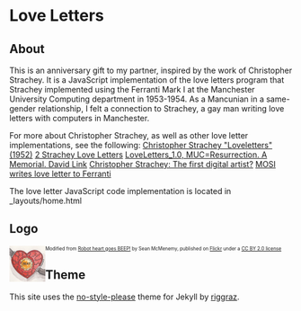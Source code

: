 # Love Letters

## About ##

This is an anniversary gift to my partner, inspired by the work of Christopher Strachey. It is a JavaScript implementation of the love letters program that Strachey implemented using the Ferranti Mark I at the Manchester University Computing department in 1953-1954. As a Mancunian in a same-gender relationship, I felt a connection to Strachey, a gay man writing love letters with computers in Manchester.

For more about Christopher Strachey, as well as other love letter implementations, see the following:
[Christopher Strachey "Loveletters" (1952)](https://www.gingerbeardman.com/loveletter/)
[2 Strachey Love Letters](https://gnoetrydaily.wordpress.com/2010/07/13/2-strachey-love-letters/)
[LoveLetters_1.0, MUC=Resurrection. A Memorial. David Link](http://www.alpha60.de/art/love_letters/)
[Christopher Strachey: The first digital artist?](http://web.archive.org./web/20140103193305/http://grandtextauto.org/2005/08/01/christopher-strachey-first-digital-artist/)
[MOSI writes love letter to Ferranti](http://web.archive.org./web/20150322155545/http://www.mosi.org.uk/about-us/news/mosi-writes-love-letter-to-ferranti-(1).aspx)

The love letter JavaScript code implementation is located in _layouts/home.html

## Logo ##
<img src="logo.png" width="64" align="left" />
<p style="text-align: left;font-size: 60%">Modified from <a href="https://www.flickr.com/photos/10678883@N00/8474116660">Robot heart goes BEEP!</a> by Sean McMenemy, published on <a href="https://www.flickr.com/">Flickr</a> under a <a href="https://creativecommons.org/licenses/by/2.0/">CC BY 2.0 license</a></p>

## Theme ##

This site uses the [no-style-please](https://github.com/riggraz/no-style-please) theme for Jekyll by [riggraz](https://github.com/riggraz).
